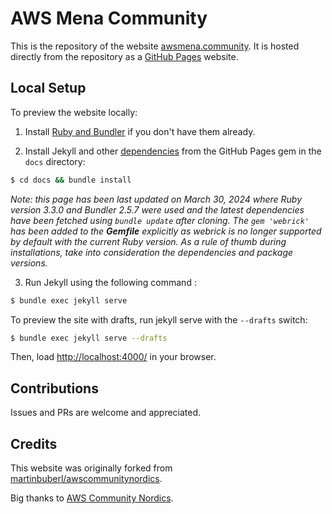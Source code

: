 # AWS Mena Community

This is the repository of the website [awsmena.community](https://awsmena.community). It is hosted directly from the repository as a [GitHub Pages](https://pages.github.com/) website.

## Local Setup

To preview the website locally:

1. Install [Ruby and Bundler](https://help.github.com/articles/setting-up-your-github-pages-site-locally-with-jekyll/) if you don't have them already.

2. Install Jekyll and other [dependencies](https://pages.github.com/versions/) from the GitHub Pages gem in the `docs` directory:

```sh
$ cd docs && bundle install
```

*Note: this page has been last updated on March 30, 2024 where Ruby version 3.3.0 and Bundler 2.5.7 were used and the latest dependencies have been fetched using ```bundle update``` after cloning. The ```gem 'webrick'``` has been added to the **Gemfile** explicitly as webrick is no longer supported by default with the current Ruby version. As a rule of thumb during installations, take into consideration the dependencies and package versions.*

3. Run Jekyll using the following command :

```sh
$ bundle exec jekyll serve
```

To preview the site with drafts, run jekyll serve with the `--drafts` switch:

```sh
$ bundle exec jekyll serve --drafts
```

Then, load [http://localhost:4000/](http://localhost:4000/) in your browser.

## Contributions

Issues and PRs are welcome and appreciated.

## Credits

This website was originally forked from [martinbuberl/awscommunitynordics](https://github.com/martinbuberl/awscommunitynordics). 

Big thanks to [AWS Community Nordics](https://awscommunitynordics.org/).
